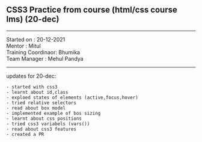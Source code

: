 ## CSS3 Practice from course (html/css course lms) (20-dec)

<hr>
Started on : 20-12-2021<br>
Mentor : Mitul <br>
Training Coordinaor: Bhumika<br>
Team Manager : Mehul Pandya
<hr>

updates for 20-dec: <br>
    
    - started with css3
    - learnt about id,class
    - exploed states of elements (active,focus,hover)
    - tried relative selectors
    - read about box model
    - implemented example of bos sizing
    - learnt about css positions
    - tried css3 variabels (vars())
    - read about css3 features
    - created a PR 
